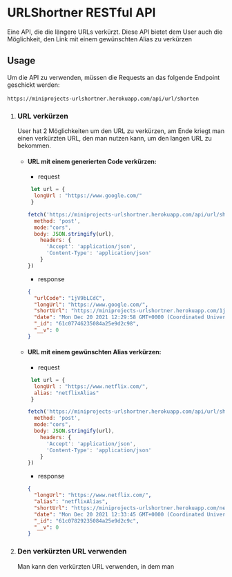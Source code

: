 # URLShortner RESTful API
Eine API, die die längere URLs verkürzt. Diese API bietet dem User auch die Möglichkeit, den Link mit einem gewünschten Alias zu verkürzen

## Usage
Um die API zu verwenden, müssen die Requests an das folgende Endpoint geschickt werden: <br><br>
`https://miniprojects-urlshortner.herokuapp.com/api/url/shorten`
1) ### URL verkürzen
    User hat 2 Möglichkeiten um den URL zu verkürzen, am Ende kriegt man einen verkürzten URL, den man nutzen kann, um den langen URL zu bekommen.
      - #### URL mit einem generierten Code verkürzen:
        - request
        ```javascript
         let url = {
          longUrl : "https://www.google.com/"
         }

        fetch('https://miniprojects-urlshortner.herokuapp.com/api/url/shorten', {
          method: 'post',
          mode:"cors",
          body: JSON.stringify(url),
            headers: {
              'Accept': 'application/json',
              'Content-Type': 'application/json'
            }
        })
        ```
        *  response
        ```json
        {
          "urlCode": "1jV9bLCdC",
          "longUrl": "https://www.google.com/",
          "shortUrl": "https://miniprojects-urlshortner.herokuapp.com/1jV9bLCdC",
          "date": "Mon Dec 20 2021 12:29:58 GMT+0000 (Coordinated Universal Time)",
          "_id": "61c07746235084a25e9d2c98",
          "__v": 0
        }
        ```
      - #### URL mit einem gewünschten Alias verkürzen:
        * request
        ```javascript
         let url = {
          longUrl : "https://www.netflix.com/",
          alias: "netflixAlias"
         }

        fetch('https://miniprojects-urlshortner.herokuapp.com/api/url/shorten', {
          method: 'post',
          mode:"cors",
          body: JSON.stringify(url),
            headers: {
              'Accept': 'application/json',
              'Content-Type': 'application/json'
            }
        })
        ```
        * response
        ```json
        {
          "longUrl": "https://www.netflix.com/",
          "alias": "netflixAlias",
          "shortUrl": "https://miniprojects-urlshortner.herokuapp.com/netflixAlias",
          "date": "Mon Dec 20 2021 12:33:45 GMT+0000 (Coordinated Universal Time)",
          "_id": "61c07829235084a25e9d2c9c",
          "__v": 0
        }
        ```
2) ### Den verkürzten URL verwenden
    Man kann den verkürzten URL verwenden, in dem man 
